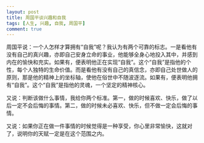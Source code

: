 ```yaml
---
layout: post
title: 周国平谈兴趣和自我
tags: [人生, 兴趣, 自我, 周国平]
comment: true
---
```


周国平说：一个人怎样才算拥有“自我”呢？我认为有两个可靠的标志。一是看他有没有自己的真兴趣，亦即自己安身立命的事业，他能够全身心地投入其中，并感到内在的愉快和充实。如果有，便表明他正在实现“自我”。这个“自我”是指他的个性，每个人独特的生命价值。而是看他有没有自己的真信念，亦即自己处世做人的原则，那是他的精神上的坐标轴，使他在俗世中不随波逐流。如果有，便表明他拥有“自我”。这个“自我”是指他的灵魂，一个坚定的精神核心。

又说：判断该做什么事情，我给你两个标准。第一，做的时候喜欢、快乐，做了以后一定不会后悔的事情。第二，做的时候未必喜欢、快乐，但不做一定会后悔的事情。

又说：如果你正在做一件事情的时候觉得是一种享受，你心里非常愉快，这就对了，说明你的天赋一定是在这个范围之内。

